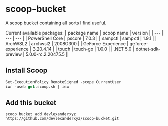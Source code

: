 # scoop-bucket
A scoop bucket containing all sorts I find useful.

Current available packages:
| package name | scoop name | version |
| --- | --- | --- |
| PowerShell Core | pscore | 7.0.3 |
| sampctl | sampctl | 1.9.1 |
| ArchWSL2 | archwsl2 | 20080300 |
| GeForce Experience | geforce-experience | 3.20.4.14 |
| touch | touch-go | 1.0.0 |
| .NET 5.0 | dotnet-sdk-preview | 5.0.0-rc.2.20475.5 |

## Install Scoop
```ps
Set-ExecutionPolicy RemoteSigned -scope CurrentUser
iwr -useb get.scoop.sh | iex
```

## Add this bucket
```
scoop bucket add devlexanderxyz https://github.com/devlexanderxyz/scoop-bucket.git
```
